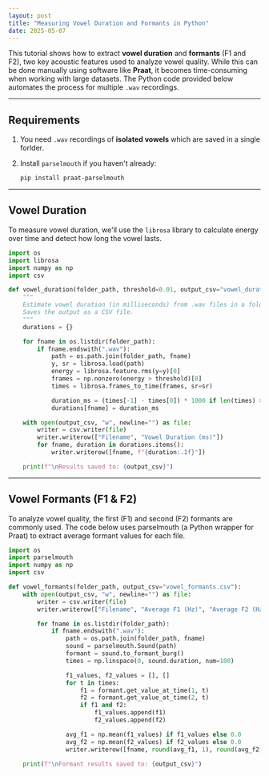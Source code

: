 ```yaml
---
layout: post
title: "Measuring Vowel Duration and Formants in Python"
date: 2025-05-07
---
```


This tutorial shows how to extract **vowel duration** and **formants** (F1 and F2), two key acoustic features used to analyze vowel quality. While this can be done manually using software like **Praat**, it becomes time-consuming when working with large datasets. The Python code provided below automates the process for multiple `.wav` recordings.

---

## Requirements

1. You need `.wav` recordings of **isolated vowels** which are saved in a single forlder.
2. Install `parselmouth` if you haven't already:

    ```bash
    pip install praat-parselmouth
    ```

---

## Vowel Duration

To measure vowel duration, we'll use the `librosa` library to calculate energy over time and detect how long the vowel lasts.

```python
import os
import librosa
import numpy as np
import csv

def vowel_duration(folder_path, threshold=0.01, output_csv="vowel_duration.csv"):
    """
    Estimate vowel duration (in milliseconds) from .wav files in a folder.
    Saves the output as a CSV file.
    """
    durations = {}

    for fname in os.listdir(folder_path):
        if fname.endswith(".wav"):
            path = os.path.join(folder_path, fname)
            y, sr = librosa.load(path)
            energy = librosa.feature.rms(y=y)[0]
            frames = np.nonzero(energy > threshold)[0]
            times = librosa.frames_to_time(frames, sr=sr)

            duration_ms = (times[-1] - times[0]) * 1000 if len(times) > 0 else 0.0
            durations[fname] = duration_ms

    with open(output_csv, "w", newline="") as file:
        writer = csv.writer(file)
        writer.writerow(["Filename", "Vowel Duration (ms)"])
        for fname, duration in durations.items():
            writer.writerow([fname, f"{duration:.1f}"])

    print(f"\nResults saved to: {output_csv}")
```

---

## Vowel Formants (F1 & F2)

To analyze vowel quality, the first (F1) and second (F2) formants are commonly used. The code below uses parselmouth (a Python wrapper for Praat) to extract average formant values for each file.

```python
import os
import parselmouth
import numpy as np
import csv

def vowel_formants(folder_path, output_csv="vowel_formants.csv"): 
    with open(output_csv, "w", newline="") as file:
        writer = csv.writer(file)
        writer.writerow(["Filename", "Average F1 (Hz)", "Average F2 (Hz)"])

        for fname in os.listdir(folder_path):
            if fname.endswith(".wav"):
                path = os.path.join(folder_path, fname)
                sound = parselmouth.Sound(path)
                formant = sound.to_formant_burg()
                times = np.linspace(0, sound.duration, num=100)

                f1_values, f2_values = [], []
                for t in times:
                    f1 = formant.get_value_at_time(1, t)
                    f2 = formant.get_value_at_time(2, t)
                    if f1 and f2:
                        f1_values.append(f1)
                        f2_values.append(f2)

                avg_f1 = np.mean(f1_values) if f1_values else 0.0
                avg_f2 = np.mean(f2_values) if f2_values else 0.0
                writer.writerow([fname, round(avg_f1, 1), round(avg_f2, 1)])

    print(f"\nFormant results saved to: {output_csv}")
```
